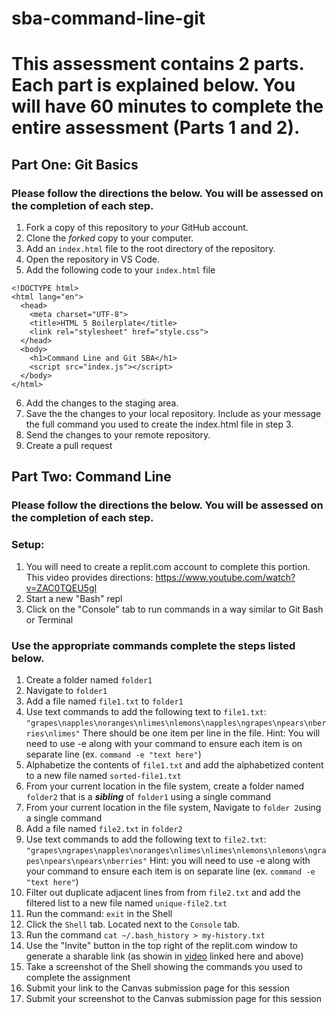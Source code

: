 # sba-command-line-git

# This assessment contains 2 parts. Each part is explained below. You will have 60 minutes to complete the entire assessment (Parts 1 and 2).

## Part One: Git Basics

### Please follow the directions the below. You will be assessed on the completion of each step.

1. Fork a copy of this repository to _your_ GitHub account. 
2. Clone the _forked_ copy to your computer.
3. Add an `index.html` file to the root directory of the repository.
4. Open the repository in VS Code.
5. Add the following code to your `index.html` file

````
<!DOCTYPE html>
<html lang="en">
  <head>
    <meta charset="UTF-8">
    <title>HTML 5 Boilerplate</title>
    <link rel="stylesheet" href="style.css">
  </head>
  <body>
    <h1>Command Line and Git SBA</h1>
	<script src="index.js"></script>
  </body>
</html>

````
6. Add the changes to the staging area.
7. Save the the changes to your local repository. Include as your message the full command you used to create the index.html file in step 3.
8. Send the changes to your remote repository.
9. Create a pull request

## Part Two: Command Line

### Please follow the directions the below. You will be assessed on the completion of each step.

### Setup: 
1.  You will need to create a replit.com account to complete this portion. This video provides directions: https://www.youtube.com/watch?v=ZAC0TQEU5gI
2. Start a new "Bash" repl
3. Click on the "Console" tab to run commands in a way similar to Git Bash or Terminal

### Use the appropriate commands complete the steps listed below. 

1. Create a folder named `folder1`
2. Navigate to `folder1`
3. Add a file named `file1.txt` to `folder1`
4. Use text commands to add the following text to `file1.txt`: `"grapes\napples\noranges\nlimes\nlemons\napples\ngrapes\npears\nberries\nlimes"` There should be one item per line in the file. Hint: You will need to use -e along with your command to ensure each item is on separate line (ex. `command -e "text here"`)
5. Alphabetize the contents of `file1.txt` and add the alphabetized content to a new file named `sorted-file1.txt`
6. From your current location in the file system, create a folder named `folder2` that is a **_sibling_** of `folder1` using a single command
7. From your current location in the file system, Navigate to `folder 2`using a single command
8. Add a file named `file2.txt` in `folder2`
9. Use text commands to add the following text to `file2.txt`: `"grapes\ngrapes\napples\noranges\nlimes\nlimes\nlemons\nlemons\ngrapes\npears\npears\nberries"` Hint: you will need to use -e along with your command to ensure each item is on separate line (ex. `command -e "text here"`)
10. Filter out duplicate adjacent lines from from `file2.txt` and add the filtered list to a new file named `unique-file2.txt`
11. Run the command: `exit` in the Shell
12. Click the `Shell` tab. Located next to the `Console` tab.
13. Run the command `cat ~/.bash_history > my-history.txt`
14. Use the "Invite" button in the top right of the replit.com window to generate a sharable link (as showin in [video](https://www.youtube.com/watch?v=ZAC0TQEU5gI) linked here and above)
15. Take a screenshot of the Shell showing the commands you used to complete the assignment
16. Submit your link to the Canvas submission page for this session
17. Submit your screenshot to the Canvas submission page for this session

